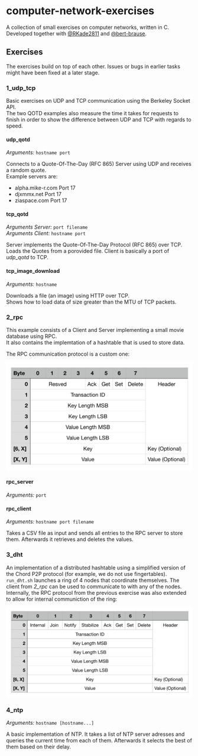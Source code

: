 # computer-network-exercises

A collection of small exercises on computer networks, written in C.  
Developed together with [@RKade2811](https://github.com/RKade2811) and [@bert-brause](https://github.com/bert-brause).

## Exercises

The exercises build on top of each other. Issues or bugs in earlier tasks might have been fixed at a later stage.

### 1_udp_tcp

Basic exercises on UDP and TCP communication using the Berkeley Socket API.  
The two QOTD examples also measure the time it takes for requests to finish in order to show the difference between UDP and TCP with regards to speed.

#### udp_qotd
_Arguments:_ `hostname port`

Connects to a Quote-Of-The-Day (RFC 865) Server using UDP and receives a random quote.  
Example servers are:
- alpha.mike-r.com Port 17
- djxmmx.net Port 17
- ziaspace.com Port 17

#### tcp_qotd
_Arguments Server:_ `port filename`  
_Arguments Client:_ `hostname port`

Server implements the Quote-Of-The-Day Protocol (RFC 865) over TCP. Loads the Quotes from a porovided file.
Client is basically a port of _udp_qotd_ to TCP.

#### tcp_image_download
_Arguments:_ `hostname`

Downloads a file (an image) using HTTP over TCP.  
Shows how to load data of size greater than the MTU of TCP packets.

### 2_rpc

This example consists of a Client and Server implementing a small movie database using RPC.  
It also contains the implemtation of a hashtable that is used to store data.

The RPC communication protocol is a custom one:

![](./img/rpc_protocol_simple.png)

#### rpc_server
_Arguments:_ `port`

#### rpc_client
_Arguments:_ `hostname port filename`

Takes a CSV file as input and sends all entries to the RPC server to store them. Afterwards it retrieves and deletes the values.

### 3_dht

An implementation of a distributed hashtable using a simplified version of the Chord P2P protocol (for example, we do not use fingertables). `run_dht.sh` launches a ring of 4 nodes that coordinate themselves. The client from _2_rpc_ can be used to communicate to with any of the nodes. Internally, the RPC protocol from the previous exercise was also extended to allow for internal communiction of the ring:

![](./img/rpc_protocol_extended.png)

### 4_ntp

_Arguments:_ `hostname [hostname...]`

A basic implementation of NTP. It takes a list of NTP server adresses and queries the current time from each of them. Afterwards it selects the best of them based on their delay.